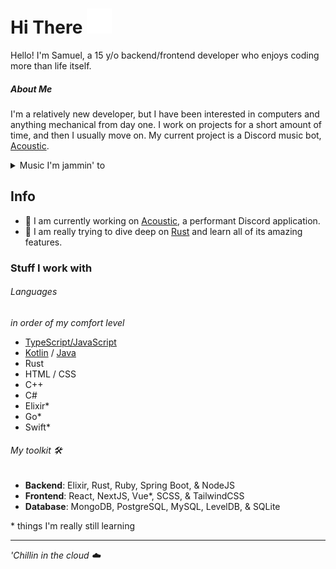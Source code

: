 <h1>    
  Hi There
  <img src="wave.svg" width="40" height="40" alt="heyo">
</h1>
Hello! I'm Samuel, a 15 y/o backend/frontend developer who enjoys coding more than life itself.

##### About Me

I'm a relatively new developer, but I have been interested in computers and anything mechanical from day one. I work on projects for a short amount of time, and then I usually move on. My current project is a Discord music bot, [Acoustic](https://github.com/acousticly).

<details>
  <summary>Music I'm jammin' to</summary>
  <a href=https://spotify-github-profile.vercel.app/api/view?uid=eszli7hrnvlnbd287ncscgu3q&redirect=true">
    <img alt="Spotify" src="https://spotify-github-profile.vercel.app/api/view?uid=eszli7hrnvlnbd287ncscgu3q&cover_image=false&theme=default">
  </a>
</details>

## Info

- **🔭** I am currently working on [Acoustic](https://github.com/acousticly), a performant Discord application.
- **🌱** I am really trying to dive deep on [Rust](https://www.rust-lang.org) and learn all of its amazing features.

### Stuff I work with

###### Languages

_in order of my comfort level_

- [TypeScript/JavaScript](https://www.typescriptlang.org)
- [Kotlin](https://kotlinlang.org/) / [Java](https://github.com/openjdk/jdk/blob/master/doc/building.md)
- Rust
- HTML / CSS
- C++
- C#
- Elixir\*
- Go\*
- Swift\*

###### My toolkit 🛠️

- **Backend**: Elixir, Rust, Ruby, Spring Boot, & NodeJS
- **Frontend**: React, NextJS, Vue\*, SCSS, & TailwindCSS
- **Database**: MongoDB, PostgreSQL, MySQL, LevelDB, & SQLite

\* things I'm really still learning

---

<em>'Chillin in the cloud ☁️</em>
